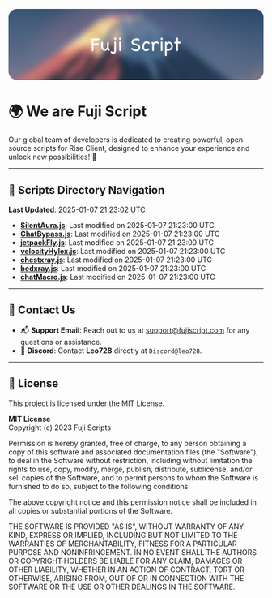 ![Banner](.github/b.webp)

# 🌍 **We are Fuji Script**

Our global team of developers is dedicated to creating powerful, open-source scripts for Rise Client, designed to enhance your experience and unlock new possibilities! 🌟

---
<!-- SCRIPTS_NAVIGATION_START -->
## 📂 **Scripts Directory Navigation**

**Last Updated**: 2025-01-07 21:23:02 UTC

- **[SilentAura.js](scripts/SilentAura.js)**: Last modified on 2025-01-07 21:23:00 UTC
- **[ChatBypass.js](scripts/ChatBypass.js)**: Last modified on 2025-01-07 21:23:00 UTC
- **[jetpackFly.js](scripts/jetpackFly.js)**: Last modified on 2025-01-07 21:23:00 UTC
- **[velocityHylex.js](scripts/velocityHylex.js)**: Last modified on 2025-01-07 21:23:00 UTC
- **[chestxray.js](scripts/chestxray.js)**: Last modified on 2025-01-07 21:23:00 UTC
- **[bedxray.js](scripts/bedxray.js)**: Last modified on 2025-01-07 21:23:00 UTC
- **[chatMacro.js](scripts/chatMacro.js)**: Last modified on 2025-01-07 21:23:00 UTC

<!-- SCRIPTS_NAVIGATION_END -->

---

## 💬 **Contact Us**  
- 📬 **Support Email**: Reach out to us at [support@fujiscript.com](mailto:support@fujiscript.com) for any questions or assistance.  
- 💬 **Discord**: Contact **Leo728** directly at `Discord@leo728`.

---

## 📜 **License**

This project is licensed under the MIT License.  

**MIT License**  
Copyright (c) 2023 Fuji Scripts  

Permission is hereby granted, free of charge, to any person obtaining a copy of this software and associated documentation files (the "Software"), to deal in the Software without restriction, including without limitation the rights to use, copy, modify, merge, publish, distribute, sublicense, and/or sell copies of the Software, and to permit persons to whom the Software is furnished to do so, subject to the following conditions:  

The above copyright notice and this permission notice shall be included in all copies or substantial portions of the Software.  

THE SOFTWARE IS PROVIDED "AS IS", WITHOUT WARRANTY OF ANY KIND, EXPRESS OR IMPLIED, INCLUDING BUT NOT LIMITED TO THE WARRANTIES OF MERCHANTABILITY, FITNESS FOR A PARTICULAR PURPOSE AND NONINFRINGEMENT. IN NO EVENT SHALL THE AUTHORS OR COPYRIGHT HOLDERS BE LIABLE FOR ANY CLAIM, DAMAGES OR OTHER LIABILITY, WHETHER IN AN ACTION OF CONTRACT, TORT OR OTHERWISE, ARISING FROM, OUT OF OR IN CONNECTION WITH THE SOFTWARE OR THE USE OR OTHER DEALINGS IN THE SOFTWARE.  
